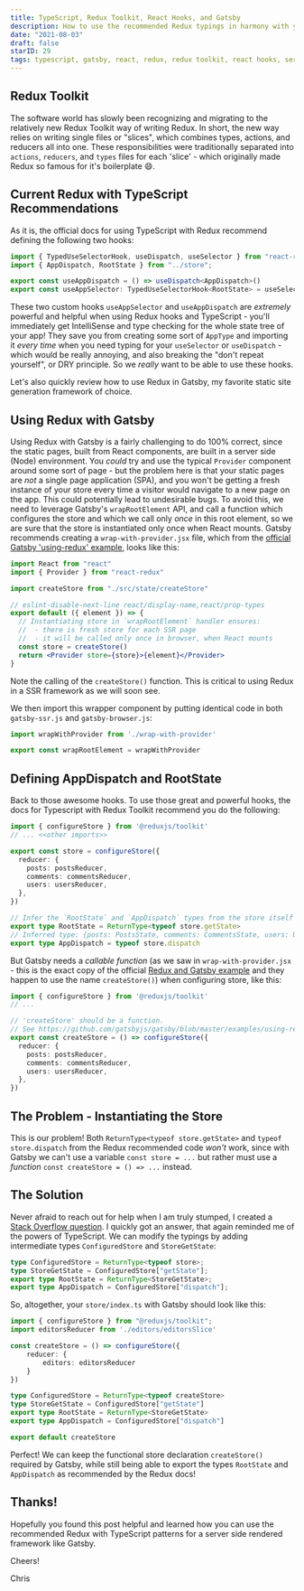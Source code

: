 ```yaml
---
title: TypeScript, Redux Toolkit, React Hooks, and Gatsby
description: How to use the recommended Redux typings in harmony with your server side rendered frameworks.
date: "2021-08-03"
draft: false
starID: 29
tags: typescript, gatsby, react, redux, redux toolkit, react hooks, server side rendering
---
```


## Redux Toolkit

The software world has slowly been recognizing and migrating to the relatively new Redux Toolkit way of writing Redux. In short, the new way relies on writing single files or "slices", which combines types, actions, and reducers all into one. These responsibilities were traditionally separated into `actions`, `reducers`, and `types` files for each 'slice' - which originally made Redux so famous for it's boilerplate 😄.

## Current Redux with TypeScript Recommendations

As it is, the official docs for using TypeScript with Redux recommend defining the following two hooks:

```typescript
import { TypedUseSelectorHook, useDispatch, useSelector } from "react-redux";
import { AppDispatch, RootState } from "../store";

export const useAppDispatch = () => useDispatch<AppDispatch>()
export const useAppSelector: TypedUseSelectorHook<RootState> = useSelector
```

These two custom hooks `useAppSelector` and `useAppDispatch` are _extremely_ powerful and helpful when using Redux hooks and TypeScript - you'll immediately get IntelliSense and type checking for the whole state tree of your app! They save you from creating some sort of `AppType` and importing it _every time_ when you need typing for your `useSelector` or `useDispatch` - which would be really annoying, and also breaking the "don't repeat yourself", or DRY principle. So we _really_ want to be able to use these hooks.

Let's also quickly review how to use Redux in Gatsby, my favorite static site generation framework of choice.

## Using Redux with Gatsby

Using Redux with Gatsby is a fairly challenging to do 100% correct, since the static pages, built from React components, are built in a server side (Node) environment. You _could_ try and use the typical `Provider` component around some sort of page - but the problem here is that your static pages are _not_ a single page application (SPA), and you won't be getting a fresh instance of your store every time a visitor would navigate to a new page on the app. This could potentially lead to undesirable bugs. To avoid this, we need to leverage Gatsby's `wrapRootElement` API, and call a function which configures the store and which we call only _once_ in this root element, so we are sure that the store is instantiated only once when React mounts. Gatsby recommends creating a `wrap-with-provider.jsx` file, which from the [official Gatsby 'using-redux' example](https://github.com/gatsbyjs/gatsby/tree/master/examples/using-redux), looks like this:

```jsx
import React from "react"
import { Provider } from "react-redux"

import createStore from "./src/state/createStore"

// eslint-disable-next-line react/display-name,react/prop-types
export default ({ element }) => {
  // Instantiating store in `wrapRootElement` handler ensures:
  //  - there is fresh store for each SSR page
  //  - it will be called only once in browser, when React mounts
  const store = createStore()
  return <Provider store={store}>{element}</Provider>
}
```

Note the calling of the `createStore()` function. This is critical to using Redux in a SSR framework as we will soon see.

We then import this wrapper component by putting identical code in both `gatsby-ssr.js` and `gatsby-browser.js`:

```javascript
import wrapWithProvider from './wrap-with-provider'

export const wrapRootElement = wrapWithProvider
```

## Defining AppDispatch and RootState

Back to those awesome hooks. To use those great and powerful hooks, the docs for Typescript with Redux Toolkit recommend you do the following:

```typescript
import { configureStore } from '@reduxjs/toolkit'
// ... <<other imports>>

export const store = configureStore({
  reducer: {
    posts: postsReducer,
    comments: commentsReducer,
    users: usersReducer,
  },
})

// Infer the `RootState` and `AppDispatch` types from the store itself
export type RootState = ReturnType<typeof store.getState>
// Inferred type: {posts: PostsState, comments: CommentsState, users: UsersState}
export type AppDispatch = typeof store.dispatch
```

But Gatsby needs a _callable function_ (as we saw in `wrap-with-provider.jsx` - this is the exact copy of the official [Redux and Gatsby example](https://github.com/gatsbyjs/gatsby/blob/master/examples/using-redux/wrap-with-provider.js) and they happen to use the name `createStore()`) when configuring store, like this:

```typescript
import { configureStore } from '@reduxjs/toolkit'
// ...

// 'createStore' should be a function.
// See https://github.com/gatsbyjs/gatsby/blob/master/examples/using-redux/wrap-with-provider.js
export const createStore = () => configureStore({
  reducer: {
    posts: postsReducer,
    comments: commentsReducer,
    users: usersReducer,
  },
})
```

## The Problem - Instantiating the Store

This is our problem! Both `ReturnType<typeof store.getState>` and `typeof store.dispatch` from the Redux recommended code _won't_ work, since with Gatsby we can't use a variable `const store = ...` but rather must use a _function_ `const createStore = () => ...` instead.

## The Solution

Never afraid to reach out for help when I am truly stumped, I created a [Stack Overflow question](https://stackoverflow.com/questions/67539084/redux-toolkit-with-typescript-typing-rootstate-with-an-ssr-framework-like-gats). I quickly got an answer, that again reminded me of the powers of TypeScript. We can modify the typings by adding intermediate types `ConfiguredStore` and `StoreGetState`:

```typescript
type ConfiguredStore = ReturnType<typeof store>;
type StoreGetState = ConfiguredStore["getState"];
export type RootState = ReturnType<StoreGetState>;
export type AppDispatch = ConfiguredStore["dispatch"];
```

So, altogether, your `store/index.ts` with Gatsby should look like this:

```typescript
import { configureStore } from "@reduxjs/toolkit";
import editorsReducer from './editors/editorsSlice'

const createStore = () => configureStore({
    reducer: {
        editors: editorsReducer
    }
})

type ConfiguredStore = ReturnType<typeof createStore>
type StoreGetState = ConfiguredStore["getState"]
export type RootState = ReturnType<StoreGetState>
export type AppDispatch = ConfiguredStore["dispatch"]

export default createStore
```

Perfect! We can keep the functional store declaration `createStore()` required by Gatsby, while still being able to export the types `RootState` and `AppDispatch` as recommended by the Redux docs!

## Thanks!

Hopefully you found this post helpful and learned how you can use the recommended Redux with TypeScript patterns for a server side rendered framework like Gatsby. 

Cheers!

Chris